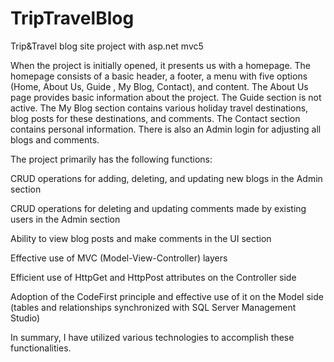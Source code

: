 # TripTravelBlog
 Trip&Travel blog site project with asp.net mvc5

When the project is initially opened, it presents us with a homepage. The homepage consists of a basic header, a footer, a menu with five options (Home, About Us, Guide <not active>, My Blog, Contact), and content. The About Us page provides basic information about the project. The Guide section is not active. The My Blog section contains various holiday travel destinations, blog posts for these destinations, and comments. The Contact section contains personal information. There is also an Admin login for adjusting all blogs and comments.

The project primarily has the following functions:

CRUD operations for adding, deleting, and updating new blogs in the Admin section

CRUD operations for deleting and updating comments made by existing users in the Admin section

Ability to view blog posts and make comments in the UI section

Effective use of MVC (Model-View-Controller) layers

Efficient use of HttpGet and HttpPost attributes on the Controller side

Adoption of the CodeFirst principle and effective use of it on the Model side (tables and relationships synchronized with SQL Server Management Studio)

In summary, I have utilized various technologies to accomplish these functionalities.


